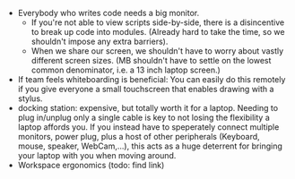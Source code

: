 - Everybody who writes code needs a big monitor.
	+ If you're not able to view scripts side-by-side, there is a disincentive to break up code into modules. (Already hard to take the time, so we shouldn't impose any extra barriers).
	+ When we share our screen, we shouldn't have to worry about vastly different screen sizes. (MB shouldn't have to settle on the lowest common denominator, i.e. a 13 inch laptop screen.)
- If team feels whiteboarding is beneficial: You can easily do this remotely if you give everyone a small touchscreen that enables drawing with a stylus.
- docking station: expensive, but totally worth it for a laptop. Needing to plug in/unplug only a single cable is key to not losing the flexibility a laptop affords you. If you instead have to speperately connect multiple monitors, power plug, plus a host of other peripherals (Keyboard, mouse, speaker, WebCam,…), this acts as a huge deterrent for bringing your laptop with you when moving around.
- Workspace ergonomics (todo: find link)
